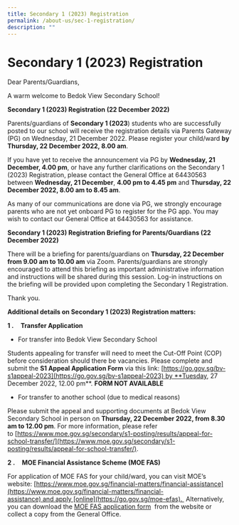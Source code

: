 ```yaml
---
title: Secondary 1 (2023) Registration
permalink: /about-us/sec-1-registration/
description: ""
---
```

# Secondary 1 (2023) Registration

Dear Parents/Guardians,

A warm welcome to Bedok View Secondary School!

**Secondary 1 (2023) Registration (22 December 2022)**

Parents/guardians of **Secondary 1 (2023**) students who are successfully posted to our school will receive the registration details via Parents Gateway (PG) on Wednesday, 21 December 2022. Please register your child/ward **by Thursday, 22 December 2022, 8.00 am**. 

If you have yet to receive the announcement via PG by **Wednesday, 21 December, 4.00 pm**, or have any further clarifications on the Secondary 1 (2023) Registration, please contact the General Office at 64430563 between **Wednesday, 21 December**, **4.00 pm to 4.45 pm** and **Thursday, 22 December 2022, 8.00 am to 8.45 am**.

As many of our communications are done via PG, we strongly encourage parents who are not yet onboard PG to register for the PG app. You may wish to contact our General Office at 64430563 for assistance.

**Secondary 1 (2023) Registration Briefing for Parents/Guardians (22 December 2022)**

There will be a briefing for parents/guardians on **Thursday, 22 December from 9.00 am to 10.00 am** via Zoom. Parents/guardians are strongly encouraged to attend this briefing as important administrative information and instructions will be shared during this session. Log-in instructions on the briefing will be provided upon completing the Secondary 1 Registration.

Thank you.

**Additional details on Secondary 1 (2023) Registration matters:**

**1 \.**    **Transfer Application**
*   For transfer into Bedok View Secondary School

Students appealing for transfer will need to meet the Cut-Off Point (COP) before consideration should there be vacancies. Please complete and submit the **S1 Appeal Application Form** via this link: [https://go.gov.sg/bv-s1appeal-2023](https://go.gov.sg/bv-s1appeal-2023) by **Tuesday, 27 December 2022, 12.00 pm**. **FORM NOT AVAILABLE**

*   For transfer to another school (due to medical reasons)

Please submit the appeal and supporting documents at Bedok View Secondary School in person on **Thursday, 22 December 2022, from 8.30 am to 12.00 pm**. For more information, please refer to [https://www.moe.gov.sg/secondary/s1-posting/results/appeal-for-school-transfer/](https://www.moe.gov.sg/secondary/s1-posting/results/appeal-for-school-transfer/).

**2 \.**    **MOE Financial Assistance Scheme (MOE FAS)**

For application of MOE FAS for your child/ward, you can visit MOE’s website: [https://www.moe.gov.sg/financial-matters/financial-assistance](https://www.moe.gov.sg/financial-matters/financial-assistance) and apply [online](https://go.gov.sg/moe-efas).  Alternatively, you can download the [MOE FAS application form](https://www.moe.gov.sg/financial-matters/-/media/932c5159d07c4a128d30374925806a6a.ashx)  from the website or collect a copy from the General Office.